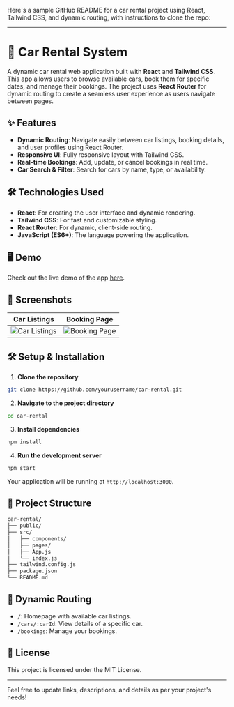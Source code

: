 Here's a sample GitHub README for a car rental project using React, Tailwind CSS, and dynamic routing, with instructions to clone the repo:

---

# 🚗 Car Rental System

A dynamic car rental web application built with **React** and **Tailwind CSS**. This app allows users to browse available cars, book them for specific dates, and manage their bookings. The project uses **React Router** for dynamic routing to create a seamless user experience as users navigate between pages.

## ✨ Features

- **Dynamic Routing**: Navigate easily between car listings, booking details, and user profiles using React Router.
- **Responsive UI**: Fully responsive layout with Tailwind CSS.
- **Real-time Bookings**: Add, update, or cancel bookings in real time.
- **Car Search & Filter**: Search for cars by name, type, or availability.

## 🛠️ Technologies Used

- **React**: For creating the user interface and dynamic rendering.
- **Tailwind CSS**: For fast and customizable styling.
- **React Router**: For dynamic, client-side routing.
- **JavaScript (ES6+)**: The language powering the application.

## 🖥️ Demo

Check out the live demo of the app [here](#).

## 📸 Screenshots

| Car Listings | Booking Page |
|--------------|--------------|
| ![Car Listings](#) | ![Booking Page](#) |

## 🛠️ Setup & Installation

1. **Clone the repository**

```bash
git clone https://github.com/yourusername/car-rental.git
```

2. **Navigate to the project directory**

```bash
cd car-rental
```

3. **Install dependencies**

```bash
npm install
```

4. **Run the development server**

```bash
npm start
```

Your application will be running at `http://localhost:3000`.

## 📁 Project Structure

```bash
car-rental/
├── public/
├── src/
│   ├── components/
│   ├── pages/
│   ├── App.js
│   └── index.js
├── tailwind.config.js
├── package.json
└── README.md
```

## 🔄 Dynamic Routing

- `/`: Homepage with available car listings.
- `/cars/:carId`: View details of a specific car.
- `/bookings`: Manage your bookings.

## 📝 License

This project is licensed under the MIT License.

---

Feel free to update links, descriptions, and details as per your project's needs!
